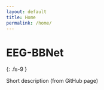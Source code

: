 ```yaml
---
layout: default
title: Home
permalink: /home/
---
```


# EEG-BBNet
{: .fs-9 }

Short description (from GitHub page)